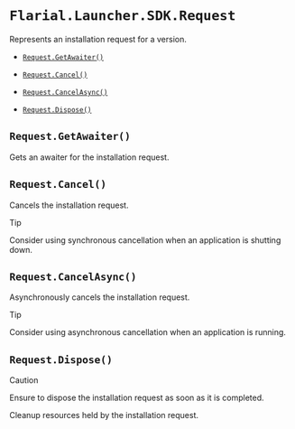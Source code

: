 # `Flarial.Launcher.SDK.Request`

Represents an installation request for a version.

- [`Request.GetAwaiter()`](#requestgetawaiter)

- [`Request.Cancel()`](#requestcancel)

- [`Request.CancelAsync()`](#requestcancelasync)

- [`Request.Dispose()`](#requestdispose)

## `Request.GetAwaiter()`
Gets an awaiter for the installation request.

## `Request.Cancel()`
Cancels the installation request.

> [!TIP]
> Consider using synchronous cancellation when an application is shutting down.

## `Request.CancelAsync()`
Asynchronously cancels the installation request.

> [!TIP]
> Consider using asynchronous cancellation when an application is running.

## `Request.Dispose()`

> [!CAUTION]
> Ensure to dispose the installation request as soon as it is completed.

Cleanup resources held by the installation request.